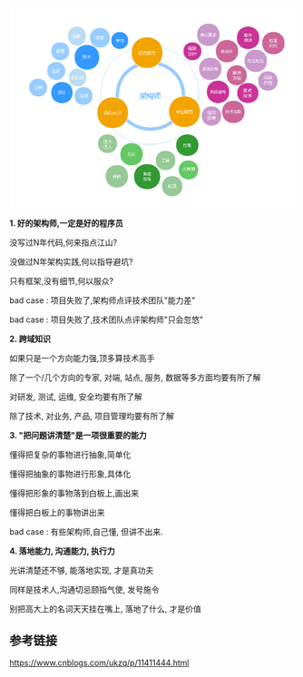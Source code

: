 





![](img/1.png)



**1. 好的架构师,一定是好的程序员**

没写过N年代码,何来指点江山?

没做过N年架构实践,何以指导避坑?

只有框架,没有细节,何以服众?

bad case : 项目失败了,架构师点评技术团队"能力差"

bad case : 项目失败了,技术团队点评架构师"只会忽悠"

**2. 跨域知识**

如果只是一个方向能力强,顶多算技术高手

除了一个/几个方向的专家, 对端, 站点, 服务, 数据等多方面均要有所了解

对研发, 测试, 运维, 安全均要有所了解

除了技术, 对业务, 产品, 项目管理均要有所了解

**3. "把问题讲清楚"是一项很重要的能力**

懂得把复杂的事物进行抽象,简单化

懂得把抽象的事物进行形象,具体化

懂得把形象的事物落到白板上,画出来

懂得把白板上的事物讲出来

bad case : 有些架构师,自己懂, 但讲不出来.

**4. 落地能力, 沟通能力, 执行力**

光讲清楚还不够, 能落地实现, 才是真功夫

同样是技术人,沟通切忌颐指气使, 发号施令

别把高大上的名词天天挂在嘴上, 落地了什么, 才是价值

## 参考链接

https://www.cnblogs.com/ukzq/p/11411444.html
